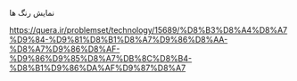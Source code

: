 نمایش رنگ ها

https://quera.ir/problemset/technology/15689/%D8%B3%D8%A4%D8%A7%D9%84-%D9%81%D8%B1%D8%A7%D9%86%D8%AA-%D8%A7%D9%86%D8%AF-%D9%86%D9%85%D8%A7%DB%8C%D8%B4-%D8%B1%D9%86%DA%AF%D9%87%D8%A7